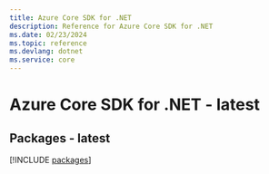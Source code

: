 ```yaml
---
title: Azure Core SDK for .NET
description: Reference for Azure Core SDK for .NET
ms.date: 02/23/2024
ms.topic: reference
ms.devlang: dotnet
ms.service: core
---
```

# Azure Core SDK for .NET - latest
## Packages - latest
[!INCLUDE [packages](core-index.md)]